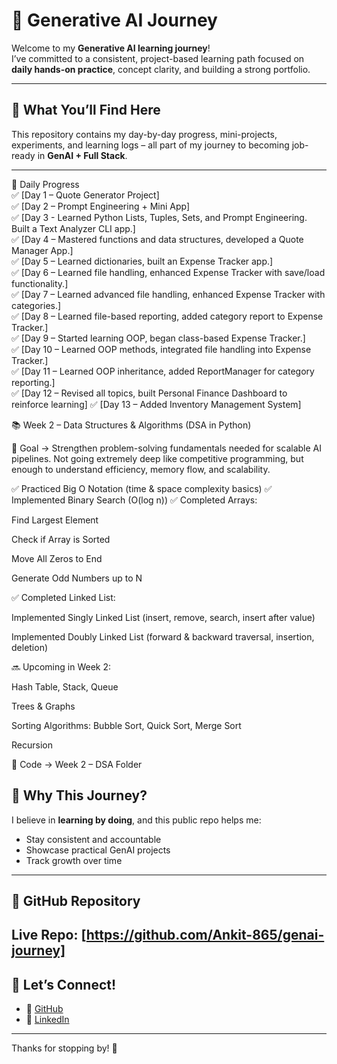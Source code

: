 # 🚀 Generative AI Journey

Welcome to my **Generative AI learning journey**!  
I’ve committed to a consistent, project-based learning path focused on **daily hands-on practice**, concept clarity, and building a strong portfolio.

---

## 📘 What You’ll Find Here

This repository contains my day-by-day progress, mini-projects, experiments, and learning logs – all part of my journey to becoming job-ready in **GenAI + Full Stack**.

---

📅 Daily Progress  
✅ [Day 1 – Quote Generator Project]  
✅ [Day 2 – Prompt Engineering + Mini App]  
✅ [Day 3 - Learned Python Lists, Tuples, Sets, and Prompt Engineering. Built a Text Analyzer CLI app.]  
✅ [Day 4 – Mastered functions and data structures, developed a Quote Manager App.]  
✅ [Day 5 – Learned dictionaries, built an Expense Tracker app.]  
✅ [Day 6 – Learned file handling, enhanced Expense Tracker with save/load functionality.]  
✅ [Day 7 – Learned advanced file handling, enhanced Expense Tracker with categories.]  
✅ [Day 8 – Learned file-based reporting, added category report to Expense Tracker.]  
✅ [Day 9 – Started learning OOP, began class-based Expense Tracker.]  
✅ [Day 10 – Learned OOP methods, integrated file handling into Expense Tracker.]  
✅ [Day 11 – Learned OOP inheritance, added ReportManager for category reporting.]  
✅ [Day 12 – Revised all topics, built Personal Finance Dashboard to reinforce learning]
✅ [Day 13 – Added Inventory Management System]

📚 Week 2 – Data Structures & Algorithms (DSA in Python)

🔹 Goal → Strengthen problem-solving fundamentals needed for scalable AI pipelines.
Not going extremely deep like competitive programming, but enough to understand efficiency, memory flow, and scalability.

✅ Practiced Big O Notation (time & space complexity basics)
✅ Implemented Binary Search (O(log n))
✅ Completed Arrays:

Find Largest Element

Check if Array is Sorted

Move All Zeros to End

Generate Odd Numbers up to N

✅ Completed Linked List:

Implemented Singly Linked List (insert, remove, search, insert after value)

Implemented Doubly Linked List (forward & backward traversal, insertion, deletion)

🔜 Upcoming in Week 2:

 Hash Table, Stack, Queue

Trees & Graphs

Sorting Algorithms: Bubble Sort, Quick Sort, Merge Sort

Recursion

📂 Code → Week 2 – DSA Folder


## 📍 Why This Journey?

I believe in **learning by doing**, and this public repo helps me:
- Stay consistent and accountable
- Showcase practical GenAI projects
- Track growth over time

---

## 🔗 GitHub Repository

**Live Repo:** [https://github.com/Ankit-865/genai-journey]
---

## 🙌 Let’s Connect!

- 🔗 [GitHub](https://github.com/Ankit-865)
- 💼 [LinkedIn](https://www.linkedin.com/in/ankitnamdev)

---

Thanks for stopping by! 🚀
